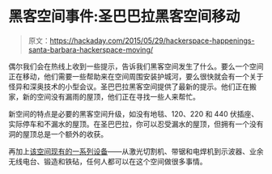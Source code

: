 # 黑客空间事件:圣巴巴拉黑客空间移动

> 原文：<https://hackaday.com/2015/05/29/hackerspace-happenings-santa-barbara-hackerspace-moving/>

偶尔我们会在热线上收到一些提示，告诉我们黑客空间发生了什么。要么一个空间正在移动，他们需要一些帮助来在空间周围安装护城河，要么很快就会有一个关于怪异和深奥技术的小型会议。圣巴巴拉黑客空间提供了最新的提示。他们正在搬家，新的空间没有漏雨的屋顶，他们正在寻找一些人来帮忙。

新空间的特点是必要的黑客空间升级，如没有地毯、120、220 和 440 伏插座、实际停车和不漏水的屋顶。在圣巴巴拉，你可以忍受漏水的屋顶，但拥有一个没有洞的屋顶总是一个额外的收获。

再加上[该空间现有的一系列设备](http://sbhackerspace.com/about/)——从激光切割机、带锯和电焊机到示波器、业余无线电台、锻造和铁砧，任何人都可以在这个空间做很多事情。